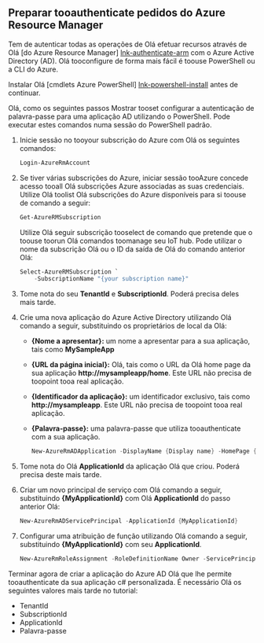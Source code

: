 ## <a name="prepare-tooauthenticate-azure-resource-manager-requests"></a>Preparar tooauthenticate pedidos do Azure Resource Manager
Tem de autenticar todas as operações de Olá efetuar recursos através de Olá [do Azure Resource Manager] [ lnk-authenticate-arm] com o Azure Active Directory (AD). Olá tooconfigure de forma mais fácil é toouse PowerShell ou a CLI do Azure.

Instalar Olá [cmdlets Azure PowerShell] [ lnk-powershell-install] antes de continuar.

Olá, como os seguintes passos Mostrar tooset configurar a autenticação de palavra-passe para uma aplicação AD utilizando o PowerShell. Pode executar estes comandos numa sessão do PowerShell padrão.

1. Inicie sessão no tooyour subscrição do Azure com Olá os seguintes comandos:

    ```powershell
    Login-AzureRmAccount
    ```

1. Se tiver várias subscrições do Azure, iniciar sessão tooAzure concede acesso tooall Olá subscrições Azure associadas as suas credenciais. Utilize Olá toolist Olá subscrições do Azure disponíveis para si toouse de comando a seguir:

    ```powershell
    Get-AzureRMSubscription
    ```

    Utilize Olá seguir subscrição tooselect de comando que pretende que o toouse toorun Olá comandos toomanage seu IoT hub. Pode utilizar o nome da subscrição Olá ou o ID da saída de Olá do comando anterior Olá:

    ```powershell
    Select-AzureRMSubscription `
        -SubscriptionName "{your subscription name}"
    ```

2. Tome nota do seu **TenantId** e **SubscriptionId**. Poderá precisa deles mais tarde.
3. Crie uma nova aplicação do Azure Active Directory utilizando Olá comando a seguir, substituindo os proprietários de local da Olá:
   
   * **{Nome a apresentar}:** um nome a apresentar para a sua aplicação, tais como **MySampleApp**
   * **{URL da página inicial}:** Olá, tais como o URL da Olá home page da sua aplicação **http://mysampleapp/home**. Este URL não precisa de toopoint tooa real aplicação.
   * **{Identificador da aplicação}:** um identificador exclusivo, tais como **http://mysampleapp**. Este URL não precisa de toopoint tooa real aplicação.
   * **{Palavra-passe}:** uma palavra-passe que utiliza tooauthenticate com a sua aplicação.
     
     ```powershell
     New-AzureRmADApplication -DisplayName {Display name} -HomePage {Home page URL} -IdentifierUris {Application identifier} -Password {Password}
     ```
4. Tome nota do Olá **ApplicationId** da aplicação Olá que criou. Poderá precisa deste mais tarde.
5. Criar um novo principal de serviço com Olá comando a seguir, substituindo **{MyApplicationId}** com Olá **ApplicationId** do passo anterior Olá:
   
    ```powershell
    New-AzureRmADServicePrincipal -ApplicationId {MyApplicationId}
    ```
6. Configurar uma atribuição de função utilizando Olá comando a seguir, substituindo **{MyApplicationId}** com seu **ApplicationId**.
   
    ```powershell
    New-AzureRmRoleAssignment -RoleDefinitionName Owner -ServicePrincipalName {MyApplicationId}
    ```

Terminar agora de criar a aplicação do Azure AD Olá que lhe permite tooauthenticate da sua aplicação c# personalizada. É necessário Olá os seguintes valores mais tarde no tutorial:

* TenantId
* SubscriptionId
* ApplicationId
* Palavra-passe

[lnk-authenticate-arm]: https://msdn.microsoft.com/library/azure/dn790557.aspx
[lnk-powershell-install]: https://docs.microsoft.com/powershell/azure/install-azurerm-ps
